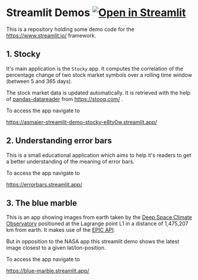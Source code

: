 # Streamlit Demos [![Open in Streamlit](https://static.streamlit.io/badges/streamlit_badge_black_white.svg)](https://asmaier-streamlit-demo-errorbars-pxypmq.streamlitapp.com/)

This is a repository holding some demo code 
for the https://www.streamlit.io/ framework. 

## 1. Stocky

It's main application is the `Stocky` app. 
It computes the correlation of the percentage 
change of two stock market symbols over a 
rolling time window (between 5 and 365 days).

The stock market data is updated automatically.
It is retrieved with the help 
of [pandas-datareader](https://github.com/pydata/pandas-datareader) 
from https://stooq.com/ . 

To access the app navigate to

https://asmaier-streamlit-demo-stocky-e8ty0w.streamlit.app/

## 2. Understanding error bars

This is a small educational application which aims 
to help it's readers to get a better understanding 
of the meaning of error bars. 

To access the app navigate to

https://errorbars.streamlit.app/

## 3. The blue marble

This is an app showing images from earth 
taken by the [Deep Space Climate Observatory](https://en.wikipedia.org/wiki/Deep_Space_Climate_Observatory)
positioned at the Lagrange point L1 in a distance of 1,475,207 km
from earth. It makes use of the [EPIC API](https://epic.gsfc.nasa.gov/about/api).

But in opposition to the NASA app this streamlit demo shows the latest
image closest to a given lat/lon-position.

To access the app navigate to

https://blue-marble.streamlit.app/


